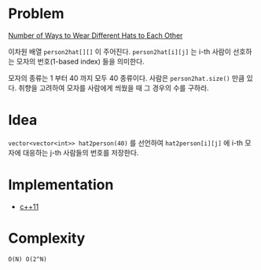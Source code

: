 # Problem

[Number of Ways to Wear Different Hats to Each Other](https://leetcode.com/problems/number-of-ways-to-wear-different-hats-to-each-other/)

이차원 배열 `person2hat[][]` 이 주어진다. `person2hat[i][j]` 는 i-th
사람이 선호하는 모자의 번호(1-based index) 들을 의미한다.

모자의 종류는 1 부터 40 까지 모두 40 종류이다. 사람은
`person2hat.size()` 만큼 있다. 취향을 고려하여 모자를 사람에게 씌웠을
때 그 경우의 수를 구하라.

# Idea

`vector<vector<int>> hat2person(40)` 를 선언하여 `hat2person[i][j]` 에
i-th 모자에 대응하는 j-th 사람들의 번호를 저장한다.

# Implementation

* [c++11](a.cpp)

# Complexity

```
O(N) O(2^N)
```
